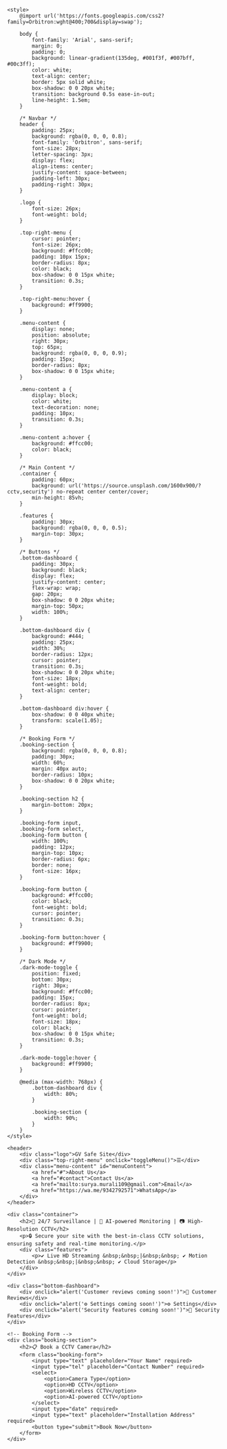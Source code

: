  <!DOCTYPE html>
<html lang="en">
<head>
    <meta charset="UTF-8">
    <meta name="viewport" content="width=device-width, initial-scale=1.0">
    <title>GV Safe Site Construction Cameras</title>

    <style>
        @import url('https://fonts.googleapis.com/css2?family=Orbitron:wght@400;700&display=swap');

        body {
            font-family: 'Arial', sans-serif;
            margin: 0;
            padding: 0;
            background: linear-gradient(135deg, #001f3f, #007bff, #00c3ff);
            color: white;
            text-align: center;
            border: 5px solid white;
            box-shadow: 0 0 20px white;
            transition: background 0.5s ease-in-out;
            line-height: 1.5em;
        }

        /* Navbar */
        header {
            padding: 25px;
            background: rgba(0, 0, 0, 0.8);
            font-family: 'Orbitron', sans-serif;
            font-size: 28px;
            letter-spacing: 3px;
            display: flex;
            align-items: center;
            justify-content: space-between;
            padding-left: 30px;
            padding-right: 30px;
        }

        .logo {
            font-size: 26px;
            font-weight: bold;
        }

        .top-right-menu {
            cursor: pointer;
            font-size: 26px;
            background: #ffcc00;
            padding: 10px 15px;
            border-radius: 8px;
            color: black;
            box-shadow: 0 0 15px white;
            transition: 0.3s;
        }

        .top-right-menu:hover {
            background: #ff9900;
        }

        .menu-content {
            display: none;
            position: absolute;
            right: 30px;
            top: 65px;
            background: rgba(0, 0, 0, 0.9);
            padding: 15px;
            border-radius: 8px;
            box-shadow: 0 0 15px white;
        }

        .menu-content a {
            display: block;
            color: white;
            text-decoration: none;
            padding: 10px;
            transition: 0.3s;
        }

        .menu-content a:hover {
            background: #ffcc00;
            color: black;
        }

        /* Main Content */
        .container {
            padding: 60px;
            background: url('https://source.unsplash.com/1600x900/?cctv,security') no-repeat center center/cover;
            min-height: 85vh;
        }

        .features {
            padding: 30px;
            background: rgba(0, 0, 0, 0.5);
            margin-top: 30px;
        }

        /* Buttons */
        .bottom-dashboard {
            padding: 30px;
            background: black;
            display: flex;
            justify-content: center;
            flex-wrap: wrap;
            gap: 20px;
            box-shadow: 0 0 20px white;
            margin-top: 50px;
            width: 100%;
        }

        .bottom-dashboard div {
            background: #444;
            padding: 25px;
            width: 30%;
            border-radius: 12px;
            cursor: pointer;
            transition: 0.3s;
            box-shadow: 0 0 20px white;
            font-size: 18px;
            font-weight: bold;
            text-align: center;
        }

        .bottom-dashboard div:hover {
            box-shadow: 0 0 40px white;
            transform: scale(1.05);
        }

        /* Booking Form */
        .booking-section {
            background: rgba(0, 0, 0, 0.8);
            padding: 30px;
            width: 60%;
            margin: 40px auto;
            border-radius: 10px;
            box-shadow: 0 0 20px white;
        }

        .booking-section h2 {
            margin-bottom: 20px;
        }

        .booking-form input, 
        .booking-form select, 
        .booking-form button {
            width: 100%;
            padding: 12px;
            margin-top: 10px;
            border-radius: 6px;
            border: none;
            font-size: 16px;
        }

        .booking-form button {
            background: #ffcc00;
            color: black;
            font-weight: bold;
            cursor: pointer;
            transition: 0.3s;
        }

        .booking-form button:hover {
            background: #ff9900;
        }

        /* Dark Mode */
        .dark-mode-toggle {
            position: fixed;
            bottom: 30px;
            right: 30px;
            background: #ffcc00;
            padding: 15px;
            border-radius: 8px;
            cursor: pointer;
            font-weight: bold;
            font-size: 18px;
            color: black;
            box-shadow: 0 0 15px white;
            transition: 0.3s;
        }

        .dark-mode-toggle:hover {
            background: #ff9900;
        }

        @media (max-width: 768px) {
            .bottom-dashboard div {
                width: 80%;
            }

            .booking-section {
                width: 90%;
            }
        }
    </style>
</head>
<body>

    <header>
        <div class="logo">GV Safe Site</div>
        <div class="top-right-menu" onclick="toggleMenu()">☰</div>
        <div class="menu-content" id="menuContent">
            <a href="#">About Us</a>
            <a href="#contact">Contact Us</a>
            <a href="mailto:surya.murali109@gmail.com">Email</a>
            <a href="https://wa.me/9342792571">WhatsApp</a>
        </div>
    </header>

    <div class="container">
        <h2>📡 24/7 Surveillance | 🤖 AI-powered Monitoring | 📷 High-Resolution CCTV</h2>
        <p>🔒 Secure your site with the best-in-class CCTV solutions, ensuring safety and real-time monitoring.</p>
        <div class="features">
            <p>✔ Live HD Streaming &nbsp;&nbsp;|&nbsp;&nbsp; ✔ Motion Detection &nbsp;&nbsp;|&nbsp;&nbsp; ✔ Cloud Storage</p>
        </div>
    </div>

    <div class="bottom-dashboard">
        <div onclick="alert('Customer reviews coming soon!')">🌟 Customer Reviews</div>
        <div onclick="alert('⚙️ Settings coming soon!')">⚙️ Settings</div>
        <div onclick="alert('Security features coming soon!')">🔐 Security Features</div>
    </div>

    <!-- Booking Form -->
    <div class="booking-section">
        <h2>📋 Book a CCTV Camera</h2>
        <form class="booking-form">
            <input type="text" placeholder="Your Name" required>
            <input type="tel" placeholder="Contact Number" required>
            <select>
                <option>Camera Type</option>
                <option>HD CCTV</option>
                <option>Wireless CCTV</option>
                <option>AI-powered CCTV</option>
            </select>
            <input type="date" required>
            <input type="text" placeholder="Installation Address" required>
            <button type="submit">Book Now</button>
        </form>
    </div>

</body>
</html>
